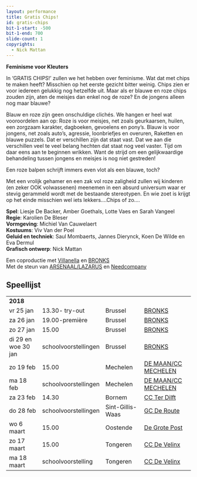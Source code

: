 ```yaml
---
layout: performance
title: Gratis Chips!
id: gratis-chips
bit-1-start: -500
bit-1-end: 700
slide-count: 1
copyrights:
  - Nick Mattan
---
```

<style>
  #main {
    background: #8bcdce url({{ site.baseurl }}/img/gratis-chips-background.png) no-repeat top left;
    box-shadow: inset 0 2px 5px rgba(0, 0, 0, 0.15);
  }

  #content {
    color: #eee;
    text-shadow: 1px 1px 1px rgba(0, 0, 0, 0.5);
  }

  @media (min-width: 666px) {
    #background-bit-1 {
      width: 600px;
      height: 1340px;
      position: absolute;
      right: 0;
      top: 0;
      background: url({{ site.baseurl }}/img/gratis-chips-bit-1.png) no-repeat bottom right;
    }
  }
</style>
**Feminisme voor Kleuters**

In ‘GRATIS CHIPS!’ zullen we het hebben over feminisme.
Wat dat met chips te maken heeft?
Misschien op het eerste gezicht bitter weinig.
Chips zien er voor iedereen gelukkig nog hetzelfde uit.
Maar als er blauwe en roze chips zouden zijn, aten de meisjes dan enkel nog de roze?
En de jongens alleen nog maar blauwe?


Blauw en roze zijn geen onschuldige clichés.
We hangen er heel wat vooroordelen aan op:
Roze is voor meisjes, net zoals geurkaarsen, huilen, een zorgzaam karakter, dagboeken, gevoelens en pony’s.
Blauw is voor jongens, net zoals auto’s, agressie, loonbriefjes en overuren,
Raketten en blauwe puzzels.
Dat er verschillen zijn dat staat vast.
Dat we aan die verschillen veel te veel belang hechten dat staat nog veel vaster.
Tijd om daar eens aan te beginnen wrikken.
Want de strijd om een gelijkwaardige behandeling tussen jongens en meisjes is nog niet gestreden!

Een roze balpen schrijft immers even vlot als een blauwe, toch?

Met een vrolijk gehamer en een zak vol roze zaligheid zullen wij kinderen
(en zeker OOK volwassenen)  meenemen in een absurd universum waar er stevig gerammeld wordt met de bestaande stereotypen.
En wie zoet is krijgt op het einde misschien wel iets lekkers....Chips of zo....

**Spel**: Liesje De Backer, Amber Goethals, Lotte Vaes en Sarah Vangeel<br>
**Regie**: Karolien De Bleser<br>
**Vormgeving**: Michiel Van Cauwelaert<br>
**Kostuums**: Viv Van der Poel<br>
**Geluid en techniek**: Saul Mombaerts, Jannes Dierynck, Koen De Wilde en Eva Dermul<br>
**Grafisch ontwerp**: Nick Mattan<br>

Een coproductie met <a href="http://www.villanella.be/">Villanella</a> en <a href="https://www.bronks.be/nl/">BRONKS</a><br>
Met de steun van <a href="https://www.arsenaallazarus.be/">ARSENAAL/LAZARUS</a> en <a href="https://www.needcompany.org/">Needcompany</a>

## Speellijst
<div class="table-responsive">
<table class="speellijst">
<tr><td colspan="5"><strong>2018</strong></td></tr>
<tr><td>vr 25 jan</td><td>13.30- try-out</td><td>Brussel</td><td><a href="https://www.bronks.be/nl/">BRONKS</a></td></tr>
<tr><td>za 26 jan</td><td>19.00-première </td><td>Brussel</td><td><a href="https://www.bronks.be/nl/">BRONKS</a></td></tr>
<tr><td>zo 27 jan</td><td>15.00</td><td>Brussel</td><td><a href="https://www.bronks.be/nl/">BRONKS</a></td></tr>
<tr><td>di 29 en woe 30 jan</td><td>schoolvoorstellingen</td><td>Brussel</td><td><a href="https://www.bronks.be/nl/">BRONKS</a></td></tr>
<tr><td>zo 19 feb</td><td>15.00</td><td>Mechelen</td><td><a href="https://www.cultuurcentrummechelen.be/">DE MAAN/CC MECHELEN</a></td></tr>
<tr><td>ma 18 feb</td><td>schoolvoorstellingen</td><td>Mechelen</td><td><a href="https://www.cultuurcentrummechelen.be/">DE MAAN/CC MECHELEN</a></td></tr>
<tr><td>za 23 feb</td><td>14.30</td><td>Bornem</td><td><a href="https://www.terdilft.be/">CC Ter Dilft</a></td></tr>
<tr><td>do 28 feb</td><td>schoolvoorstellingen</td><td>Sint-Gillis-Waas</td><td><a href="https://www.tempus-de-route.be/">GC De Route</a></td></tr>
<tr><td>wo 6 maart</td><td>15.00</td><td>Oostende</td><td><a href="https://www.degrotepost.be/">De Grote Post</a></td></tr>
<tr><td>zo 17 maart</td><td>15.00</td><td>Tongeren</td><td><a href="https://www.develinx.be/">CC De Velinx</a></td></tr>
<tr><td>ma 18 maart</td><td>schoolvoorstelling</td><td>Tongeren</td><td><a href="https://www.develinx.be/">CC De Velinx</a></td></tr>
</table>
</div>
